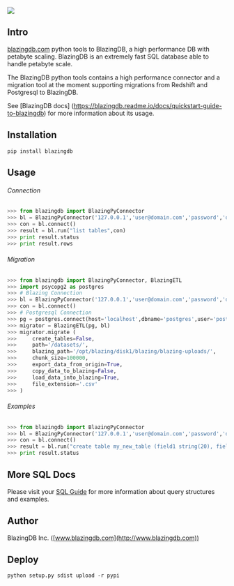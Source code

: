 ![](http://www.blazingdb.com/images/Logo_Blazing_verde.png)



## Intro

[blazingdb.com](http://www.blazingdb.com) python tools to BlazingDB, a high performance DB with petabyte scaling.
BlazingDB is an extremely fast SQL database able to handle petabyte scale.

The BlazingDB python tools contains a high performance connector and a migration tool at the moment supporting migrations from Redshift and Postgresql to BlazingDB.

See [BlazingDB docs] (https://blazingdb.readme.io/docs/quickstart-guide-to-blazingdb) for more information about its usage.

## Installation

`pip install blazingdb`



## Usage

###### Connection

```py
>>> from blazingdb import BlazingPyConnector
>>> bl = BlazingPyConnector('127.0.0.1','user@domain.com','password','database_name',port=8089)
>>> con = bl.connect()
>>> result = bl.run("list tables",con)
>>> print result.status
>>> print result.rows
```

###### Migration

```py
>>> from blazingdb import BlazingPyConnector, BlazingETL
>>> import psycopg2 as postgres
>>> # Blazing Connection
>>> bl = BlazingPyConnector('127.0.0.1','user@domain.com','password','database_name',port=8089)
>>> con = bl.connect()
>>> # Postgresql Connection
>>> pg = postgres.connect(host='localhost',dbname='postgres',user='postgres',password='postgres')
>>> migrator = BlazingETL(pg, bl)
>>> migrator.migrate (
>>>     create_tables=False,                                            # Specify if it's needed to create the tables in the migration
>>>     path='/datasets/',                                    		      # Specify where will the migration data files stored
>>>     blazing_path='/opt/blazing/disk1/blazing/blazing-uploads/',     # Specify in case it's wanted to copy the data to BlazingDB uploads folder
>>>     chunk_size=100000,                                              # Specify the size of the chunks of data to migrate
>>>     export_data_from_origin=True,                                   # Turn to False in case you already have the and only need to load them into BlazingDb
>>>     copy_data_to_blazing=False,                                     # Turn to True in case you want to copy the data to BlazingDB uploads folder
>>>     load_data_into_blazing=True,                                    # Turn to False in case you want to migrate only the structure and not the data
>>>     file_extension='.csv'                                           # Specify the data files extension
>>> )
```

###### Examples

```py
>>> from blazingdb import BlazingPyConnector
>>> bl = BlazingPyConnector('127.0.0.1','user@domain.com','password','database_name',port=8089)
>>> con = bl.connect()
>>> result = bl.run("create table my_new_table (field1 string(20), field2 long, field3 date, field4 double)",con)
>>> print result.status
```

## More SQL Docs

Please visit your [SQL Guide](https://blazingdb.readme.io/docs/blazingdb-sql-guide) for more information about query structures and examples.

## Author

BlazingDB Inc. ([www.blazingdb.com](http://www.blazingdb.com))


## Deploy

```
python setup.py sdist upload -r pypi
```
